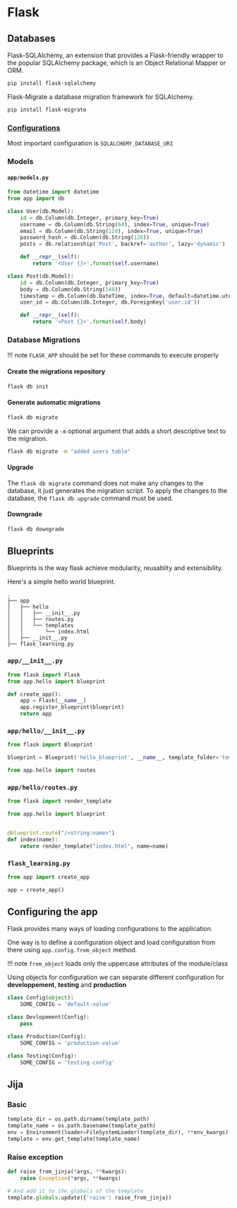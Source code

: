 # Flask
## Databases
Flask-SQLAlchemy, an extension that provides a Flask-friendly wrapper to the popular SQLAlchemy package, which is an Object Relational Mapper or ORM.
```bash
pip install flask-sqlalchemy
```

Flask-Migrate a database migration framework for SQLAlchemy.
```bash
pip install flask-migrate
```
### [Configurations](http://flask-sqlalchemy.pocoo.org/2.3/config/#configuration-keys)
Most important configuration is `SQLALCHEMY_DATABASE_URI`

### Models
#### `app/models.py`
```python
from datetime import datetime
from app import db

class User(db.Model):
    id = db.Column(db.Integer, primary_key=True)
    username = db.Column(db.String(64), index=True, unique=True)
    email = db.Column(db.String(120), index=True, unique=True)
    password_hash = db.Column(db.String(128))
    posts = db.relationship('Post', backref='author', lazy='dynamic')

    def __repr__(self):
        return '<User {}>'.format(self.username)

class Post(db.Model):
    id = db.Column(db.Integer, primary_key=True)
    body = db.Column(db.String(140))
    timestamp = db.Column(db.DateTime, index=True, default=datetime.utcnow)
    user_id = db.Column(db.Integer, db.ForeignKey('user.id'))

    def __repr__(self):
        return '<Post {}>'.format(self.body)
```

### Database Migrations
!!! note
    `FLASK_APP` should be set for these commands to execute properly

#### Create the migrations repository
```bash
flask db init
```

#### Generate automatic migrations
```bash
flask db migrate
```
We can provide a `-m` optional argument that adds a short descriptive text to the migration.
```bash
flask db migrate -m "added users table"
```

#### Upgrade
The `flask db migrate` command does not make any changes to the database, it just generates the migration script. To apply the changes to the database, the `flask db upgrade` command must be used.

#### Downgrade
```bash
flask db downgrade
```

## Blueprints
Blueprints is the way flask achieve modularity, reusablity and extensibility.

Here's a simple hello world blueprint.

```
.
├── app
│   ├── hello
│   │   ├── __init__.py
│   │   ├── routes.py
│   │   └── templates
│   │       └── index.html
│   ├── __init__.py
├── flask_learning.py
```

### `app/__init__.py`
```python
from flask import Flask
from app.hello import blueprint

def create_app():
    app = Flask(__name__)
    app.register_blueprint(blueprint)
    return app
```


### `app/hello/__init__.py`
```python
from flask import Blueprint

blueprint = Blueprint('hello_blueprint', __name__, template_folder='templates')

from app.hello import routes
```

### `app/hello/routes.py`
```python
from flask import render_template

from app.hello import blueprint


@blueprint.route("/<string:name>")
def index(name):
    return render_template("index.html", name=name)
```

### `flask_learning.py`
```python
from app import create_app

app = create_app()
```

## Configuring the app
Flask provides many ways of loading configurations to the application.

One way is to define a configuration object and load configuration from there using `app.config.from_object` method.

!!! note
    `from_object` loads only the uppercase attributes of the module/class

Using objects for configuration we can separate different configuration for **developpement**, **testing** and **production**

```python
class Config(object):
    SOME_CONFIG = 'default-value'

class Devlopement(Config):
    pass

class Production(Config):
    SOME_CONFIG = 'production-value'

class Testing(Config):
    SOME_CONFIG = 'testing-config'
```

## Jija
### Basic
```python
template_dir = os.path.dirname(template_path)
template_name = os.path.basename(template_path)
env = Environment(loader=FileSystemLoader(template_dir), **env_kwargs)
template = env.get_template(template_name)

```
### Raise exception
```python
def raise_from_jinja(*args, **kwargs):
    raise Exception(*args, **kwargs)

# And add it to the globals of the template
template.globals.update({'raise': raise_from_jinja})
```
